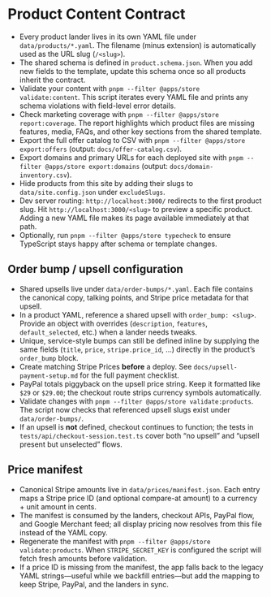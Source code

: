 # Product Content Contract

- Every product lander lives in its own YAML file under `data/products/*.yaml`. The filename (minus extension) is automatically used as the URL slug (`/<slug>`).
- The shared schema is defined in `product.schema.json`. When you add new fields to the template, update this schema once so all products inherit the contract.
- Validate your content with `pnpm --filter @apps/store validate:content`. This script iterates every YAML file and prints any schema violations with field-level error details.
- Check marketing coverage with `pnpm --filter @apps/store report:coverage`. The report highlights which product files are missing features, media, FAQs, and other key sections from the shared template.
- Export the full offer catalog to CSV with `pnpm --filter @apps/store export:offers` (output: `docs/offer-catalog.csv`).
- Export domains and primary URLs for each deployed site with `pnpm --filter @apps/store export:domains` (output: `docs/domain-inventory.csv`).
- Hide products from this site by adding their slugs to `data/site.config.json` under `excludeSlugs`.
- Dev server routing: `http://localhost:3000/` redirects to the first product slug. Hit `http://localhost:3000/<slug>` to preview a specific product. Adding a new YAML file makes its page available immediately at that path.
- Optionally, run `pnpm --filter @apps/store typecheck` to ensure TypeScript stays happy after schema or template changes.

## Order bump / upsell configuration

- Shared upsells live under `data/order-bumps/*.yaml`. Each file contains the canonical copy, talking points, and Stripe price metadata for that upsell.
- In a product YAML, reference a shared upsell with `order_bump: <slug>`. Provide an object with overrides (`description`, `features`, `default_selected`, etc.) when a lander needs tweaks.
- Unique, service-style bumps can still be defined inline by supplying the same fields (`title`, `price`, `stripe.price_id`, …) directly in the product’s `order_bump` block.
- Create matching Stripe Prices **before** a deploy. See `docs/upsell-payment-setup.md` for the full payment checklist.
- PayPal totals piggyback on the upsell price string. Keep it formatted like `$29` or `$29.00`; the checkout route strips currency symbols automatically.
- Validate changes with `pnpm --filter @apps/store validate:products`. The script now checks that referenced upsell slugs exist under `data/order-bumps/`.
- If an upsell is **not** defined, checkout continues to function; the tests in `tests/api/checkout-session.test.ts` cover both “no upsell” and “upsell present but unselected” flows.

## Price manifest

- Canonical Stripe amounts live in `data/prices/manifest.json`. Each entry maps a Stripe price ID (and optional compare-at amount) to a currency + unit amount in cents.
- The manifest is consumed by the landers, checkout APIs, PayPal flow, and Google Merchant feed; all display pricing now resolves from this file instead of the YAML copy.
- Regenerate the manifest with `pnpm --filter @apps/store validate:products`. When `STRIPE_SECRET_KEY` is configured the script will fetch fresh amounts before validation.
- If a price ID is missing from the manifest, the app falls back to the legacy YAML strings—useful while we backfill entries—but add the mapping to keep Stripe, PayPal, and the landers in sync.
